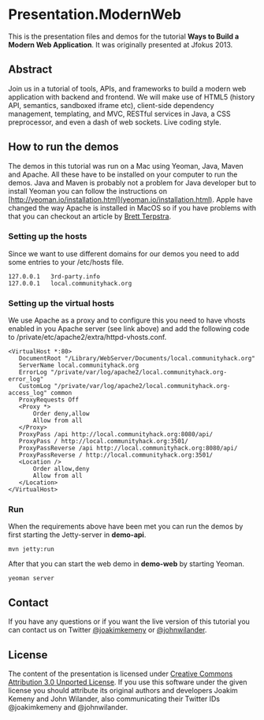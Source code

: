 # Presentation.ModernWeb

This is the presentation files and demos for the tutorial **Ways to Build a Modern Web Application**. It was originally presented at Jfokus 2013.

## Abstract

Join us in a tutorial of tools, APIs, and frameworks to build a modern web application with backend and frontend. We will make use of HTML5 (history API, semantics, sandboxed iframe etc), client-side dependency management, templating, and MVC, RESTful services in Java, a CSS preprocessor, and even a dash of web sockets. Live coding style. 

## How to run the demos

The demos in this tutorial was run on a Mac using Yeoman, Java, Maven and Apache. All these have to be installed on your computer to run the demos. Java and Maven is probably not a problem for Java developer but to install Yeoman you can follow the instructions on [http://yeoman.io/installation.html](yeoman.io/installation.html). Apple have changed the way Apache is installed in MacOS so if you have problems with that you can checkout an article by [Brett Terpstra](http://brettterpstra.com/2012/07/28/fixing-virtual-hosts-and-web-sharing-in-mountain-lion).

### Setting up the hosts

Since we want to use different domains for our demos you need to add some entries to your /etc/hosts file.

```
127.0.0.1	3rd-party.info
127.0.0.1	local.communityhack.org
```

### Setting up the virtual hosts

We use Apache as a proxy and to configure this you need to have vhosts enabled in you Apache server (see link above) and add the following code to /private/etc/apache2/extra/httpd-vhosts.conf.

 ```
 <VirtualHost *:80>
    DocumentRoot "/Library/WebServer/Documents/local.communityhack.org"
    ServerName local.communityhack.org
    ErrorLog "/private/var/log/apache2/local.communityhack.org-error_log"
    CustomLog "/private/var/log/apache2/local.communityhack.org-access_log" common
	ProxyRequests Off
	<Proxy *>
		Order deny,allow
		Allow from all
	</Proxy>
	ProxyPass /api http://local.communityhack.org:8080/api/
	ProxyPass / http://local.communityhack.org:3501/
	ProxyPassReverse /api http://local.communityhack.org:8080/api/
	ProxyPassReverse / http://local.communityhack.org:3501/
	<Location />
		Order allow,deny
		Allow from all
	</Location>
</VirtualHost>
 ```
### Run

When the requirements above have been met you can run the demos by first starting the Jetty-server in **demo-api**.

```
mvn jetty:run
```

After that you can start the web demo in **demo-web** by starting Yeoman.

```
yeoman server
```

## Contact

If you have any questions or if you want the live version of this tutorial you can contact us on
Twitter [@joakimkemeny](http://twitter.com/joakimkemeny) or [@johnwilander](http://twitter.com/johnwilander).

## License

The content of the presentation is licensed under
[Creative Commons Attribution 3.0 Unported License](http://creativecommons.org/licenses/by/3.0/). If you use this software under the given license you should attribute its original authors and developers Joakim Kemeny and John Wilander, also communicating their Twitter IDs @joakimkemeny and @johnwilander.

